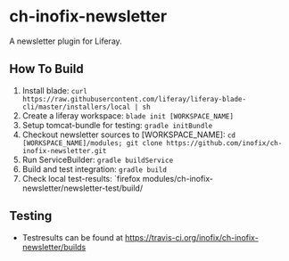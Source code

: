 # ch-inofix-newsletter
A newsletter plugin for Liferay.

## How To Build
1. Install blade: `curl https://raw.githubusercontent.com/liferay/liferay-blade-cli/master/installers/local | sh`
1. Create a liferay workspace: `blade init [WORKSPACE_NAME]`
1. Setup tomcat-bundle for testing: `gradle initBundle`
1. Checkout newsletter sources to [WORKSPACE_NAME]: `cd [WORKSPACE_NAME]/modules; git clone https://github.com/inofix/ch-inofix-newsletter.git`
1. Run ServiceBuilder: `gradle buildService`
1. Build and test integration: `gradle build`
1. Check local test-results: `firefox modules/ch-inofix-newsletter/newsletter-test/build/

## Testing
* Testresults can be found at https://travis-ci.org/inofix/ch-inofix-newsletter/builds
